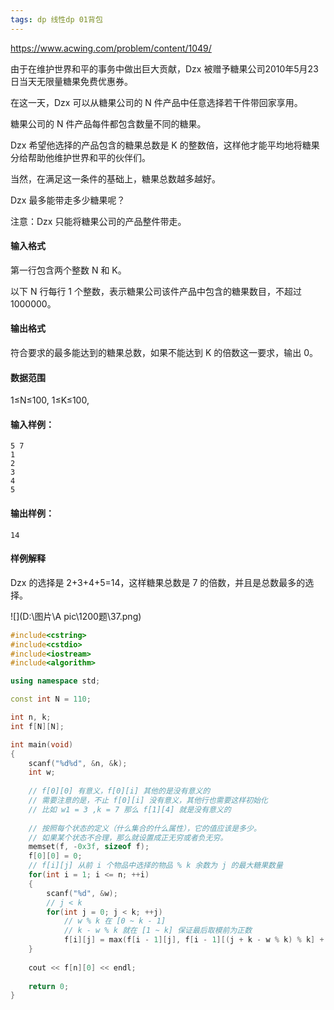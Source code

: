 ```yaml
---
tags: dp 线性dp 01背包
---
```




https://www.acwing.com/problem/content/1049/



由于在维护世界和平的事务中做出巨大贡献，Dzx 被赠予糖果公司2010年5月23日当天无限量糖果免费优惠券。

在这一天，Dzx 可以从糖果公司的 N 件产品中任意选择若干件带回家享用。

糖果公司的 N 件产品每件都包含数量不同的糖果。

Dzx 希望他选择的产品包含的糖果总数是 K 的整数倍，这样他才能平均地将糖果分给帮助他维护世界和平的伙伴们。

当然，在满足这一条件的基础上，糖果总数越多越好。

Dzx 最多能带走多少糖果呢？

注意：Dzx 只能将糖果公司的产品整件带走。

#### 输入格式

第一行包含两个整数 N 和 K。

以下 N 行每行 1 个整数，表示糖果公司该件产品中包含的糖果数目，不超过 1000000。

#### 输出格式

符合要求的最多能达到的糖果总数，如果不能达到 K 的倍数这一要求，输出 0。

#### 数据范围

1≤N≤100,
1≤K≤100,

#### 输入样例：

```
5 7
1
2
3
4
5
```

#### 输出样例：

```
14
```

#### 样例解释

Dzx 的选择是 2+3+4+5=14，这样糖果总数是 7 的倍数，并且是总数最多的选择。

![](D:\图片\A pic\1200题\37.png)

```cpp
#include<cstring>
#include<cstdio>
#include<iostream>
#include<algorithm>

using namespace std;

const int N = 110;

int n, k;
int f[N][N];

int main(void)
{
    scanf("%d%d", &n, &k);
    int w;
    
    // f[0][0] 有意义，f[0][i] 其他的是没有意义的
    // 需要注意的是，不止 f[0][i] 没有意义，其他行也需要这样初始化
    // 比如 w1 = 3 ,k = 7 那么 f[1][4] 就是没有意义的
    
    // 按照每个状态的定义（什么集合的什么属性），它的值应该是多少。
    // 如果某个状态不合理，那么就设置成正无穷或者负无穷。
    memset(f, -0x3f, sizeof f);
    f[0][0] = 0;
    // f[i][j] 从前 i 个物品中选择的物品 % k 余数为 j 的最大糖果数量
    for(int i = 1; i <= n; ++i)
    {
        scanf("%d", &w);
        // j < k 
        for(int j = 0; j < k; ++j)
            // w % k 在 [0 ~ k - 1] 
            // k - w % k 就在 [1 ~ k] 保证最后取模前为正数
            f[i][j] = max(f[i - 1][j], f[i - 1][(j + k - w % k) % k] + w);
    }
    
    cout << f[n][0] << endl;
    
    return 0;
}
```

